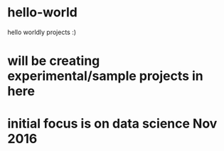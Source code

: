 # hello-world
hello worldly projects :)
# will be creating experimental/sample projects in here
# initial focus is on data science Nov 2016